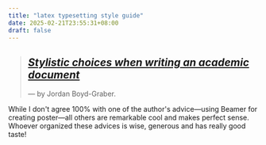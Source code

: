 ```yaml
---
title: "latex typesetting style guide"
date: 2025-02-21T23:55:31+08:00
draft: false
---
```


> ## ***[Stylistic choices when writing an academic document](https://home.cs.colorado.edu/~jbg/static/style.html)*** 
>
> — by Jordan Boyd-Graber.

While I don't agree 100% with one of the author's advice—using Beamer for creating poster—all others are remarkable cool and makes perfect sense. Whoever organized these advices is wise, generous and has really good taste!

